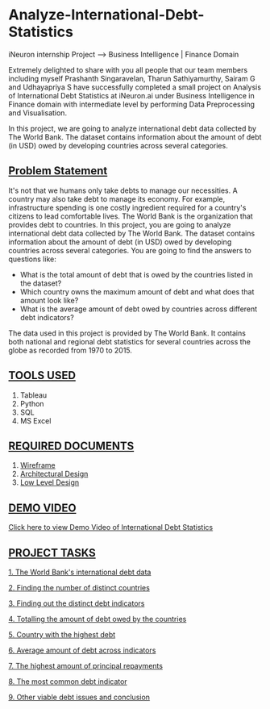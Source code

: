 # Analyze-International-Debt-Statistics
iNeuron internship Project --> Business Intelligence | Finance Domain

Extremely delighted to share with you all people that our team members including myself Prashanth Singaravelan, Tharun Sathiyamurthy, Sairam G and Udhayapriya S have successfully completed a small project on 
Analysis of International Debt Statistics at iNeuron.ai under Business Intelligence in Finance domain with intermediate level by performing Data Preprocessing and Visualisation.

In this project, we are going to analyze international debt data collected by The World  Bank. The dataset contains information about the amount of debt (in USD) owed by  developing countries across several categories.

## <u>Problem Statement</u>
It's not that we humans only take debts to manage our necessities. A country may also take debt to manage its economy. For example, infrastructure spending is one costly ingredient required for a country's citizens to lead comfortable lives. The World Bank is the organization that provides debt to countries.
In this project, you are going to analyze international debt data collected by The World Bank. The dataset contains information about the amount of debt (in USD) owed by developing countries across several categories. You are going to find the answers to questions like:

* What is the total amount of debt that is owed by the countries listed in the dataset?
* Which country owns the maximum amount of debt and what does that amount look like?
* What is the average amount of debt owed by countries across different debt indicators?

The data used in this project is provided by The World Bank. It contains both national and regional debt statistics for several countries across the globe as recorded from 1970 to 2015.
 
## <u>TOOLS USED</u>
1. Tableau
2. Python
3. SQL
4. MS Excel

## <u>REQUIRED DOCUMENTS</u>
1. [Wireframe]()
2. [Architectural Design]()
3. [Low Level Design]()

## <u>DEMO VIDEO</u>
[Click here to view Demo Video of International Debt Statistics](https://www.youtube.com/watch?v=fMDu3x4Pmj8)

## <u>PROJECT TASKS</u>

[1. The World Bank's international debt data](https://public.tableau.com/app/profile/tharun.sathiyamurthy/viz/InternationalDebtStatistics_16560012214840/1stQn?publish=yes)

[2. Finding the number of distinct countries](https://public.tableau.com/app/profile/tharun.sathiyamurthy/viz/InternationalDebtStatistics_16560012214840/2ndQn?publish=yes)

[3. Finding out the distinct debt indicators](https://public.tableau.com/app/profile/tharun.sathiyamurthy/viz/InternationalDebtStatistics_16560012214840/3rdQn?publish=yes)

[4. Totalling the amount of debt owed by the countries ](https://public.tableau.com/app/profile/tharun.sathiyamurthy/viz/InternationalDebtStatistics_16560012214840/4thQn?publish=yes)

[5. Country with the highest debt](https://public.tableau.com/app/profile/tharun.sathiyamurthy/viz/InternationalDebtStatistics_16560012214840/5thQn?publish=yes)

[6. Average amount of debt across indicators](https://public.tableau.com/app/profile/tharun.sathiyamurthy/viz/InternationalDebtStatistics_16560012214840/6thQn?publish=yes)

[7. The highest amount of principal repayments](https://public.tableau.com/app/profile/tharun.sathiyamurthy/viz/InternationalDebtStatistics_16560012214840/7thQn?publish=yes)

[8. The most common debt indicator](https://public.tableau.com/app/profile/tharun.sathiyamurthy/viz/InternationalDebtStatistics_16560012214840/8thQn?publish=yes)

[9. Other viable debt issues and conclusion](https://public.tableau.com/app/profile/prashanth.s7649/viz/InternationalDebtStatistics_16577025790310/IncomeGroup?publish=yes)
